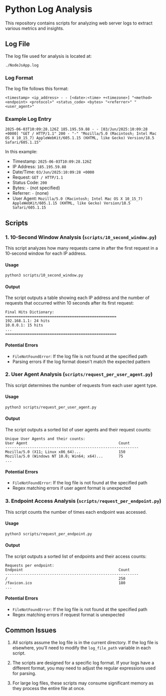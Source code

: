 # Python Log Analysis

This repository contains scripts for analyzing web server logs to extract various metrics and insights.

## Log File

The log file used for analysis is located at:
```
./NodeJsApp.log
```

### Log Format

The log file follows this format:
```
<timestamp> <ip_address> - - [<date>:<time> +<timezone>] "<method> <endpoint> <protocol>" <status_code> <bytes> "<referrer>" "<user_agent>"
```

### Example Log Entry
```
2025-06-03T10:09:28.126Z 185.195.59.88 - - [03/Jun/2025:10:09:28 +0000] "GET / HTTP/1.1" 200 - "-" "Mozilla/5.0 (Macintosh; Intel Mac OS X 10_15_7) AppleWebKit/605.1.15 (KHTML, like Gecko) Version/18.5 Safari/605.1.15"
```

In this example:
- Timestamp: `2025-06-03T10:09:28.126Z`
- IP Address: `185.195.59.88`
- Date/Time: `03/Jun/2025:10:09:28 +0000`
- Request: `GET / HTTP/1.1`
- Status Code: `200`
- Bytes: `-` (not specified)
- Referrer: `-` (none)
- User Agent: `Mozilla/5.0 (Macintosh; Intel Mac OS X 10_15_7) AppleWebKit/605.1.15 (KHTML, like Gecko) Version/18.5 Safari/605.1.15`

## Scripts

### 1. 10-Second Window Analysis (`scripts/10_second_window.py`)

This script analyzes how many requests came in after the first request in a 10-second window for each IP address.

#### Usage
```bash
python3 scripts/10_second_window.py
```

#### Output
The script outputs a table showing each IP address and the number of requests that occurred within 10 seconds after its first request:
```
Final Hits Dictionary:
==================================================
192.168.1.1: 24 hits
10.0.0.1: 15 hits
...
==================================================
```

#### Potential Errors
- `FileNotFoundError`: If the log file is not found at the specified path
- Parsing errors if the log format doesn't match the expected pattern

### 2. User Agent Analysis (`scripts/request_per_user_agent.py`)

This script determines the number of requests from each user agent type.

#### Usage
```bash
python3 scripts/request_per_user_agent.py
```

#### Output
The script outputs a sorted list of user agents and their request counts:
```
Unique User Agents and their counts:
User Agent                                         Count     
------------------------------------------------------------
Mozilla/5.0 (X11; Linux x86_64)...                 150       
Mozilla/5.0 (Windows NT 10.0; Win64; x64)...       75        
...
```

#### Potential Errors
- `FileNotFoundError`: If the log file is not found at the specified path
- Regex matching errors if user agent format is unexpected

### 3. Endpoint Access Analysis (`scripts/request_per_endpoint.py`)

This script counts the number of times each endpoint was accessed.

#### Usage
```bash
python3 scripts/request_per_endpoint.py
```

#### Output
The script outputs a sorted list of endpoints and their access counts:
```
Requests per endpoint:
Endpoint                                           Count     
------------------------------------------------------------
/                                                  250       
/favicon.ico                                       180       
...
```

#### Potential Errors
- `FileNotFoundError`: If the log file is not found at the specified path
- Regex matching errors if request format is unexpected

## Common Issues

1. All scripts assume the log file is in the current directory. If the log file is elsewhere, you'll need to modify the `log_file_path` variable in each script.

2. The scripts are designed for a specific log format. If your logs have a different format, you may need to adjust the regular expressions used for parsing.

3. For large log files, these scripts may consume significant memory as they process the entire file at once.